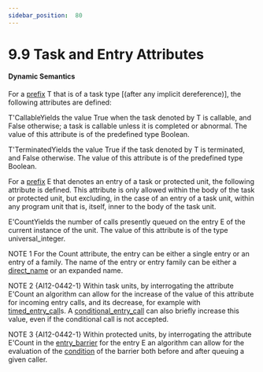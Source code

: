 ```yaml
---
sidebar_position:  80
---
```


# 9.9  Task and Entry Attributes


#### Dynamic Semantics

For a [prefix](./AA-4.1#S0093) T that is of a task type [(after any implicit dereference)], the following attributes are defined: 

T'CallableYields the value True when the task denoted by T is callable, and False otherwise; a task is callable unless it is completed or abnormal. The value of this attribute is of the predefined type Boolean.

T'TerminatedYields the value True if the task denoted by T is terminated, and False otherwise. The value of this attribute is of the predefined type Boolean. 

For a [prefix](./AA-4.1#S0093) E that denotes an entry of a task or protected unit, the following attribute is defined. This attribute is only allowed within the body of the task or protected unit, but excluding, in the case of an entry of a task unit, within any program unit that is, itself, inner to the body of the task unit. 

E'CountYields the number of calls presently queued on the entry E of the current instance of the unit. The value of this attribute is of the type universal_integer.

NOTE 1   For the Count attribute, the entry can be either a single entry or an entry of a family. The name of the entry or entry family can be either a [direct_name](./AA-4.1#S0092) or an expanded name.

NOTE 2   {AI12-0442-1} Within task units, by interrogating the attribute E'Count an algorithm can allow for the increase of the value of this attribute for incoming entry calls, and its decrease, for example with [timed_entry_call](./AA-9.7#S0276)s. A [conditional_entry_call](./AA-9.7#S0279) can also briefly increase this value, even if the conditional call is not accepted.

NOTE 3   {AI12-0442-1} Within protected units, by interrogating the attribute E'Count in the [entry_barrier](./AA-9.5#S0262) for the entry E an algorithm can allow for the evaluation of the [condition](./AA-4.5#S0150) of the barrier both before and after queuing a given caller. 

